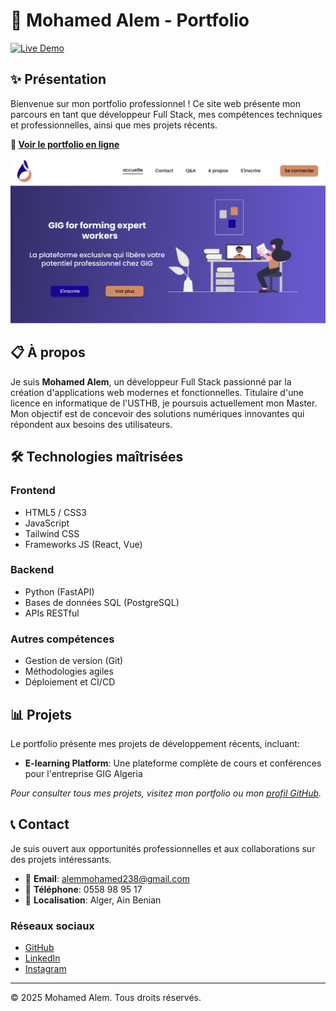 # 💼 Mohamed Alem - Portfolio

[![Live Demo](https://img.shields.io/badge/Live%20Demo-Visit%20Website-brightgreen)](https://moumouh6.github.io/Prtfolio/)

## ✨ Présentation

Bienvenue sur mon portfolio professionnel ! Ce site web présente mon parcours en tant que développeur Full Stack, mes compétences techniques et professionnelles, ainsi que mes projets récents.

**🔗 [Voir le portfolio en ligne](https://moumouh6.github.io/Prtfolio/)**

![Portfolio Preview](image/homee%20(1).png)

## 📋 À propos

Je suis **Mohamed Alem**, un développeur Full Stack passionné par la création d'applications web modernes et fonctionnelles. Titulaire d'une licence en informatique de l'USTHB, je poursuis actuellement mon Master. Mon objectif est de concevoir des solutions numériques innovantes qui répondent aux besoins des utilisateurs.

## 🛠️ Technologies maîtrisées

### Frontend
- HTML5 / CSS3
- JavaScript
- Tailwind CSS
- Frameworks JS (React, Vue)

### Backend
- Python (FastAPI)
- Bases de données SQL (PostgreSQL)
- APIs RESTful

### Autres compétences
- Gestion de version (Git)
- Méthodologies agiles
- Déploiement et CI/CD

## 📊 Projets

Le portfolio présente mes projets de développement récents, incluant:
- **E-learning Platform**: Une plateforme complète de cours et conférences pour l'entreprise GIG Algeria

*Pour consulter tous mes projets, visitez mon portfolio ou mon [profil GitHub](https://github.com/moumouh6).*

## 📞 Contact

Je suis ouvert aux opportunités professionnelles et aux collaborations sur des projets intéressants.

- 📧 **Email**: alemmohamed238@gmail.com
- 📱 **Téléphone**: 0558 98 95 17
- 📍 **Localisation**: Alger, Ain Benian

### Réseaux sociaux
- [GitHub](https://github.com/moumouh6)
- [LinkedIn](https://www.linkedin.com/in/mohamed-alem-b51588246/)
- [Instagram](https://www.instagram.com/moumouh_alem/)

---

© 2025 Mohamed Alem. Tous droits réservés.
